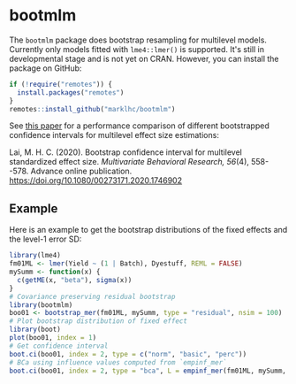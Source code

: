# bootmlm

The `bootmlm` package does bootstrap resampling for multilevel models. 
Currently only models fitted with `lme4::lmer()` is supported. It's still in 
developmental stage and is not yet on CRAN. However, you can install the package on GitHub:

```r
if (!require("remotes")) {
  install.packages("remotes")
}
remotes::install_github("marklhc/bootmlm")
```

See [this paper](https://quantscience.rbind.io/files/Lai_2020_mbr_bootstrap_mlm_effectsize_am.pdf) for a performance comparison of different bootstrapped confidence
intervals for multilevel effect size estimations:

Lai, M. H. C. (2020). Bootstrap confidence interval for multilevel standardized effect size. *Multivariate Behavioral Research, 56*(4), 558--578. Advance online publication. https://doi.org/10.1080/00273171.2020.1746902

## Example

Here is an example to get the bootstrap distributions of the fixed effects and
the level-1 error SD:

```r
library(lme4)
fm01ML <- lmer(Yield ~ (1 | Batch), Dyestuff, REML = FALSE)
mySumm <- function(x) {
  c(getME(x, "beta"), sigma(x))
}
# Covariance preserving residual bootstrap
library(bootmlm)
boo01 <- bootstrap_mer(fm01ML, mySumm, type = "residual", nsim = 100)
# Plot bootstrap distribution of fixed effect
library(boot)
plot(boo01, index = 1)
# Get confidence interval
boot.ci(boo01, index = 2, type = c("norm", "basic", "perc"))
# BCa using influence values computed from `empinf_mer`
boot.ci(boo01, index = 2, type = "bca", L = empinf_mer(fm01ML, mySumm, 2))
```
